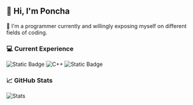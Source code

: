 ## 👋 Hi, I'm Poncha

🚀 I'm a programmer currently and willingly exposing myself on different fields of coding.

### 💻 Current Experience
![Static Badge](https://img.shields.io/badge/-%230F52BA?style=for-the-badge&logo=c&logoColor=white)
![C++](https://img.shields.io/badge/HTML5-E34F26?style=for-the-badge&logo=html5&logoColor=white)
![Static Badge](https://img.shields.io/badge/OpenGL-%235586A4?style=for-the-badge&logo=opengl&labelColor=white)


### 📈 GitHub Stats
![Stats](https://github-readme-stats.vercel.app/api?username=Ponchoru-recur&show_icons=true&theme=dark)
